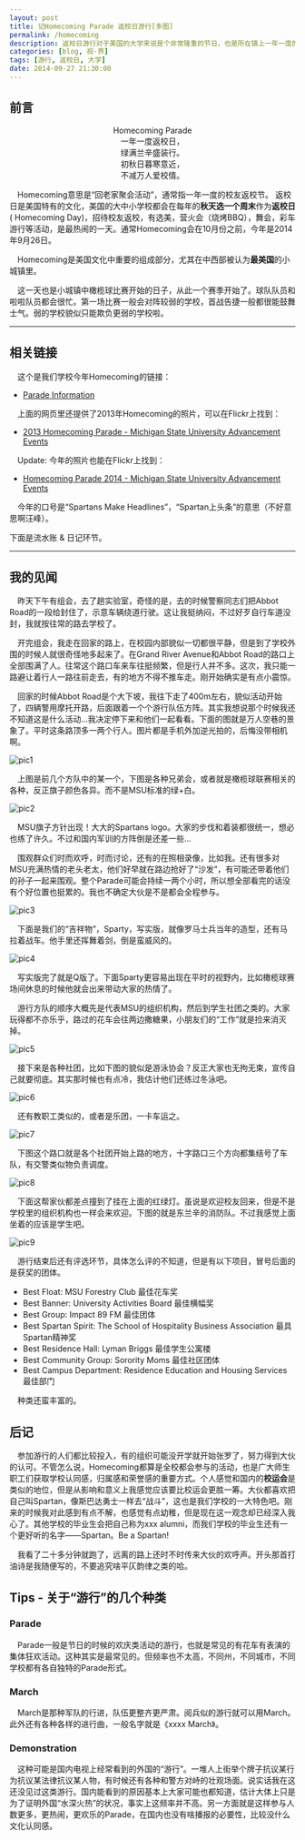 ```yaml
---
layout: post
title: 记Homecoming Parade 返校日游行[多图]
permalink: /homecoming
description: 返校日游行对于美国的大学来说是个非常隆重的节日，也是所在镇上一年一度的盛事。
categories: [blog, 视·界]
tags: [游行, 返校日, 大学]
date: 2014-09-27 21:30:00
---
```


## 前言

<center>Homecoming Parade</center>

<center>一年一度返校日，</center>
<center>绿满兰辛盛装行。</center>
<center>初秋日暮寒意近，</center>
<center>不减万人爱校情。</center>

　Homecoming意思是“回老家聚会活动”，通常指一年一度的校友返校节。 返校日是美国特有的文化，美国的大中小学校都会在每年的**秋天选一个周末**作为**返校日** ( Homecoming Day)，招待校友返校，有选美，营火会（烧烤BBQ），舞会，彩车游行等活动，是最热闹的一天。通常Homecoming会在10月份之前，今年是2014年9月26日。

　Homecoming是美国文化中重要的组成部分，尤其在中西部被认为**最美国**的小城镇里。

　这一天也是小城镇中橄榄球比赛开始的日子，从此一个赛季开始了。球队队员和啦啦队员都会很忙。第一场比赛一般会对阵较弱的学校，首战告捷一般都很能鼓舞士气。弱的学校貌似只能欺负更弱的学校啦。

------
## 相关链接

　这个是我们学校今年Homecoming的链接：

* [Parade Information](http://alumni.msu.edu/programs/homecoming/paradeInfo.cfm)

　上面的网页里还提供了2013年Homecoming的照片，可以在Flickr上找到：

* [2013 Homecoming Parade - Michigan State University Advancement Events](https://www.flickr.com/photos/msuadv/sets/72157636799793235/)

　Update: 今年的照片也能在Flickr上找到：

* [Homecoming Parade 2014 - Michigan State University Advancement Events](https://www.flickr.com/photos/msuadv/sets/72157647905606377/)

　今年的口号是“Spartans Make Headlines”，“Spartan上头条”的意思（不好意思啊汪峰）。

下面是流水账 & 日记环节。

------


## 我的见闻

　昨天下午有组会，去了趟实验室，奇怪的是，去的时候警察同志们把Abbot Road的一段给封住了，示意车辆绕道行驶。这让我挺纳闷，不过好歹自行车道没封，我就按往常的路去学校了。

　开完组会，我走在回家的路上，在校园内部貌似一切都很平静，但是到了学校外围的时候人就很奇怪地多起来了。在Grand River Avenue和Abbot Road的路口上全部围满了人。往常这个路口车来车往挺频繁，但是行人并不多。这次，我只能一路避让着行人一路往前走去，有的地方不得不推车走。刚开始确实是有点小震惊。

　回家的时候Abbot Road是个大下坡，我往下走了400m左右，貌似活动开始了，四辆警用摩托开路，后面跟着一个个游行队伍方阵。其实我想说那个时候我还不知道这是什么活动…我决定停下来和他们一起看看。下面的图就是万人空巷的景象了。平时这条路顶多一两个行人。图片都是手机外加逆光拍的，后悔没带相机啊。

![pic1](http://lanternd.qiniudn.com/Pic4Post/homecoming/parade1.jpg "1")

　上图是前几个方队中的某一个，下图是各种兄弟会，或者就是橄榄球联赛相关的各种，反正旗子颜色各异。而不是MSU标准的绿+白。

![pic2](http://lanternd.qiniudn.com/Pic4Post/homecoming/parade2.jpg "2")

　MSU旗子方针出现！大大的Spartans logo。大家的步伐和着装都很统一，想必也练了许久。不过和国内军训的方阵倒是还差一些…

　围观群众们时而欢呼，时而讨论，还有的在照相录像，比如我。还有很多对MSU充满热情的老头老太，他们好早就在路边抢好了“沙发”，有可能还带着他们的孙子一起来围观。整个Parade可能会持续一两个小时，所以想全部看完的话没有个好位置也挺累的。我也不确定大伙是不是都会全程参与。

![pic3](http://lanternd.qiniudn.com/Pic4Post/homecoming/parade3.jpg "3")

　下面是我们的“吉祥物”，Sparty，写实版，就像罗马士兵当年的造型，还有马拉着战车。他手里还挥舞着剑，倒是蛮威风的。

![pic4](http://lanternd.qiniudn.com/Pic4Post/homecoming/parade4.jpg "4")

　写实版完了就是Q版了。下面Sparty更容易出现在平时的视野内，比如橄榄球赛场间休息的时候他就会出来带动大家的热情了。

　游行方队的顺序大概先是代表MSU的组织机构，然后到学生社团之类的。大家玩得都不亦乐乎，路过的花车会往两边撒糖果，小朋友们的“工作”就是捡来消灭掉。

![pic5](http://lanternd.qiniudn.com/Pic4Post/homecoming/parade5.jpg "5")

　接下来是各种社团，比如下图的貌似是游泳协会？反正大家也无拘无束，宣传自己就要彻底。其实那时候也有点冷，我估计他们还练过冬泳吧。

![pic6](http://lanternd.qiniudn.com/Pic4Post/homecoming/parade6.jpg "6")

　还有教职工类似的，或者是乐团，一卡车运之。

![pic7](http://lanternd.qiniudn.com/Pic4Post/homecoming/parade7.jpg "7")

　下图这个路口就是各个社团开始上路的地方，十字路口三个方向都集结号了车队，有交警类似物负责调度。

![pic8](http://lanternd.qiniudn.com/Pic4Post/homecoming/parade8.jpg "8")

　下面这帮家伙都差点撞到了挂在上面的红绿灯。虽说是欢迎校友回来，但是不是学校里的组织机构也一样会来欢迎。下图的就是东兰辛的消防队。不过我感觉上面坐着的应该是学生吧。

![pic9](http://lanternd.qiniudn.com/Pic4Post/homecoming/parade9.jpg "9")

　游行结束后还有评选环节，具体怎么评的不知道，但是有以下项目，冒号后面的是获奖的团体。

* Best Float: MSU Forestry Club 最佳花车奖
* Best Banner: University Activities Board 最佳横幅奖
* Best Group: Impact 89 FM 最佳团体
* Best Spartan Spirit: The School of Hospitality Business Association 最具Spartan精神奖
* Best Residence Hall: Lyman Briggs 最佳学生公寓楼
* Best Community Group: Sorority Moms 最佳社区团体
* Best Campus Department: Residence Education and Housing Services 最佳部门

　种类还蛮丰富的。

## 后记

　参加游行的人们都比较投入，有的组织可能没开学就开始张罗了，努力得到大伙的认可。不管怎么说，Homecoming都算是全校都会参与的活动，也是广大师生职工们获取学校认同感，归属感和荣誉感的重要方式。个人感觉和国内的**校运会**是类似的地位，但是从影响和意义上我感觉应该要比校运会更胜一筹。大伙都喜欢把自己叫Spartan，像斯巴达勇士一样去“战斗”，这也是我们学校的一大特色吧。刚来的时候我对此感到有点不解，也感觉有点幼稚，但是现在这一观念却已经深入我心了。其他学校的毕业生会把自己称为xxx alumni，而我们学校的毕业生还有一个更好听的名字——Spartan。Be a Spartan!

　我看了二十多分钟就跑了，远离的路上还时不时传来大伙的欢呼声。开头那首打油诗是我随便写的，不要追究啥平仄韵律之类的哈。

## Tips - 关于“游行”的几个种类

### Parade

　Parade一般是节日的时候的欢庆类活动的游行，也就是常见的有花车有表演的集体狂欢活动。这种其实是最常见的。但频率也不太高，不同州，不同城市，不同学校都有各自独特的Parade形式。

### March

　March是那种军队的行进，队伍更整齐更严肃。阅兵似的游行就可以用March。此外还有各种各样的进行曲，一般名字就是《xxxx March》。

### Demonstration

　这种可能是国内电视上经常看到的外国的“游行”。一堆人上街举个牌子抗议某行为抗议某法律抗议某人物，有时候还有各种和警方对峙的壮观场面。说实话我在这还没见过这类游行。国内能看到的原因基本上大家可能也都知道，估计大体上只是为了证明外国“水深火热”的状况，事实上这频率并不高。另一方面就是这样参与人数更多，更热闹，更欢乐的Parade，在国内也没有啥播报的必要性，比较没什么文化认同感。